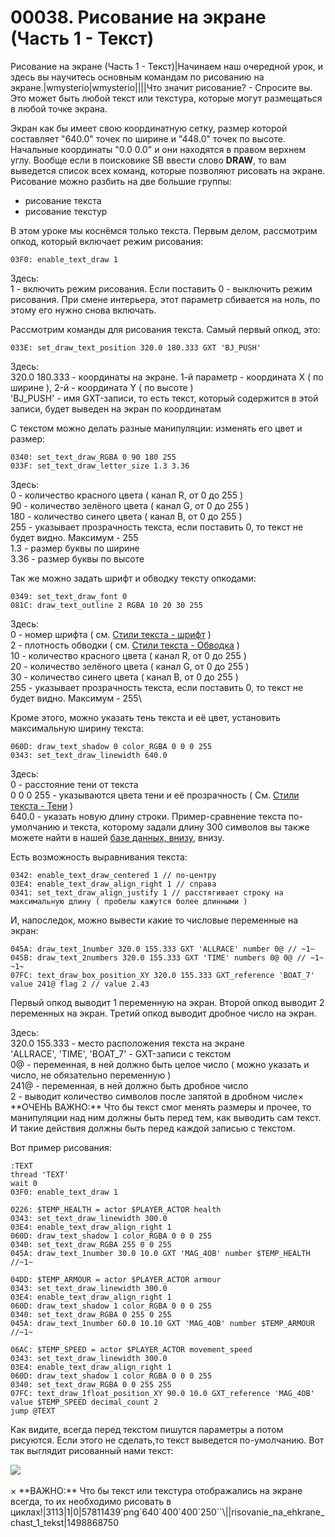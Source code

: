 # 00038. Рисование на экране (Часть 1 - Текст)

Рисование на экране (Часть 1 - Текст)|Начинаем наш очередной урок, и здесь вы научитесь основным командам по рисованию на экране.|wmysterio|wmysterio||||Что значит рисование? - Спросите вы. Это может быть любой текст или текстура, которые могут размещаться в любой точке экрана.

Экран как бы имеет свою координатную сетку, размер которой составляет "640.0" точек по ширине и "448.0" точек по высоте. Начальные координаты "0.0 0.0" и они находятся в правом верхнем углу. Вообще если в поисковике SB ввести слово **DRAW**, то вам выведется список всех команд, которые позволяют рисовать на экране. Рисование можно разбить на две большие группы:

* рисование текста
* рисование текстур

В этом уроке мы коснёмся только текста. Первым делом, рассмотрим опкод, который включает режим рисования:

```
03F0: enable_text_draw 1
```

Здесь:\
1 - включить режим рисования. Если поставить 0 - выключить режим рисования. При смене интерьера, этот параметр сбивается на ноль, по этому его нужно снова включать.

Рассмотрим команды для рисования текста. Самый первый опкод, это:

```
033E: set_draw_text_position 320.0 180.333 GXT 'BJ_PUSH'
```

Здесь:\
320.0 180.333 - координаты на экране. 1-й параметр - координата X ( по ширине ), 2-й - координата Y ( по высоте )\
'BJ\_PUSH' - имя GXT-записи, то есть текст, который содержится в этой записи, будет выведен на экран по координатам

С текстом можно делать разные манипуляции: изменять его цвет и размер:

```
0340: set_text_draw_RGBA 0 90 180 255
033F: set_text_draw_letter_size 1.3 3.36
```

Здесь:\
0 - количество красного цвета ( канал R, от 0 до 255 )\
90 - количество зелёного цвета ( канал G, от 0 до 255 )\
180 - количество синего цвета ( канал B, от 0 до 255 )\
255 - указывает прозрачность текста, если поставить 0, то текст не будет видно. Максимум - 255\
1.3 - размер буквы по ширине\
3.36 - размер буквы по высоте

Так же можно задать шрифт и обводку тексту опкодами:

```
0349: set_text_draw_font 0
081C: draw_text_outline 2 RGBA 10 20 30 255
```

Здесь:\
0 - номер шрифта ( см. [Стили текста - шрифт](../../dir/gta\_sa/stili\_teksta/1-1-0-43/) )\
2 - плотность обводки ( см. [Стили текста - Обводка](../../dir/gta\_sa/stili\_teksta/1-1-0-43/) )\
10 - количество красного цвета ( канал R, от 0 до 255 )\
20 - количество зелёного цвета ( канал G, от 0 до 255 )\
30 - количество синего цвета ( канал B, от 0 до 255 )\
255 - указывает прозрачность текста, если поставить 0, то текст не будет видно. Максимум - 255\


Кроме этого, можно указать тень текста и её цвет, установить максимальную ширину текста:

```
060D: draw_text_shadow 0 color_RGBA 0 0 0 255
0343: set_text_draw_linewidth 640.0
```

Здесь:\
0 - расстояние тени от текста\
0 0 0 255 - указываются цвета тени и её прозрачность ( См. [Стили текста - Тени](../../dir/gta\_sa/stili\_teksta/1-1-0-43/) )\
640.0 - указать новую длину строки. Пример-сравнение текста по-умолчанию и текста, которому задали длину 300 символов вы также можете найти в нашей [базе данных, внизу](../../dir/gta\_sa/stili\_teksta/1-1-0-43/), внизу.

Есть возможность выравнивания текста:

```
0342: enable_text_draw_centered 1 // по-центру
03E4: enable_text_draw_align_right 1 // справа
0341: set_text_draw_align_justify 1 // расстягивает строку на максимальную длину ( пробелы кажутся более длинными )
```

И, напоследок, можно вывести какие то числовые переменные на экран:

```
045A: draw_text_1number 320.0 155.333 GXT 'ALLRACE' number 0@ // ~1~
045B: draw_text_2numbers 320.0 155.333 GXT 'TIME' numbers 0@ 0@ // ~1~ ~1~
07FC: text_draw_box_position_XY 320.0 155.333 GXT_reference 'BOAT_7' value 241@ flag 2 // value 2.43
```

Первый опкод выводит 1 переменную на экран. Второй опкод выводит 2 переменных на экран. Третий опкод выводит дробное число на экран.

Здесь:\
320.0 155.333 - место расположения текста на экране\
'ALLRACE', 'TIME', 'BOAT\_7' - GXT-записи с текстом\
0@ - переменная, в ней должно быть целое число ( можно указать и число, не обязательно переменную )\
241@ - переменная, в ней должно быть дробное число\
2 - выводит количество символов после запятой в дробном числе× \*\*ОЧЕНЬ ВАЖНО:\*\* Что бы текст смог менять размеры и прочее, то манипуляции над ним должны быть перед тем, как выводить сам текст. И такие действия должны быть перед каждой записью с текстом.

Вот пример рисования:

```
:TEXT
thread 'TEXT'
wait 0
03F0: enable_text_draw 1

0226: $TEMP_HEALTH = actor $PLAYER_ACTOR health
0343: set_text_draw_linewidth 300.0
03E4: enable_text_draw_align_right 1
060D: draw_text_shadow 1 color_RGBA 0 0 0 255
0340: set_text_draw_RGBA 255 0 0 255
045A: draw_text_1number 30.0 10.0 GXT 'MAG_4OB' number $TEMP_HEALTH //~1~

04DD: $TEMP_ARMOUR = actor $PLAYER_ACTOR armour
0343: set_text_draw_linewidth 300.0
03E4: enable_text_draw_align_right 1
060D: draw_text_shadow 1 color_RGBA 0 0 0 255
0340: set_text_draw_RGBA 0 255 0 255
045A: draw_text_1number 60.0 10.10 GXT 'MAG_4OB' number $TEMP_ARMOUR //~1~

06AC: $TEMP_SPEED = actor $PLAYER_ACTOR movement_speed
0343: set_text_draw_linewidth 300.0
03E4: enable_text_draw_align_right 1
060D: draw_text_shadow 1 color_RGBA 0 0 0 255
0340: set_text_draw_RGBA 0 0 255 255
07FC: text_draw_1float_position_XY 90.0 10.0 GXT_reference 'MAG_4OB' value $TEMP_SPEED decimal_count 2
jump @TEXT
```

Как видите, всегда перед текстом пишутся параметры а потом рисуются. Если этого не сделать,то текст выведется по-умолчанию. Вот так выглядит рисованный нами текст:

![](https://github.com/wmysterio/scm-scripting-lessons/raw/resources/\_pu/0/57811439.png)\
\
× \*\*ВАЖНО:\*\* Что бы текст или текстура отображались на экране всегда, то их необходимо рисовать в циклах!|3113|1|0|57811439\`png\`640\`400\`400\`250\`\`\\||risovanie\_na\_ehkrane\_chast\_1\_tekst|1498868750
